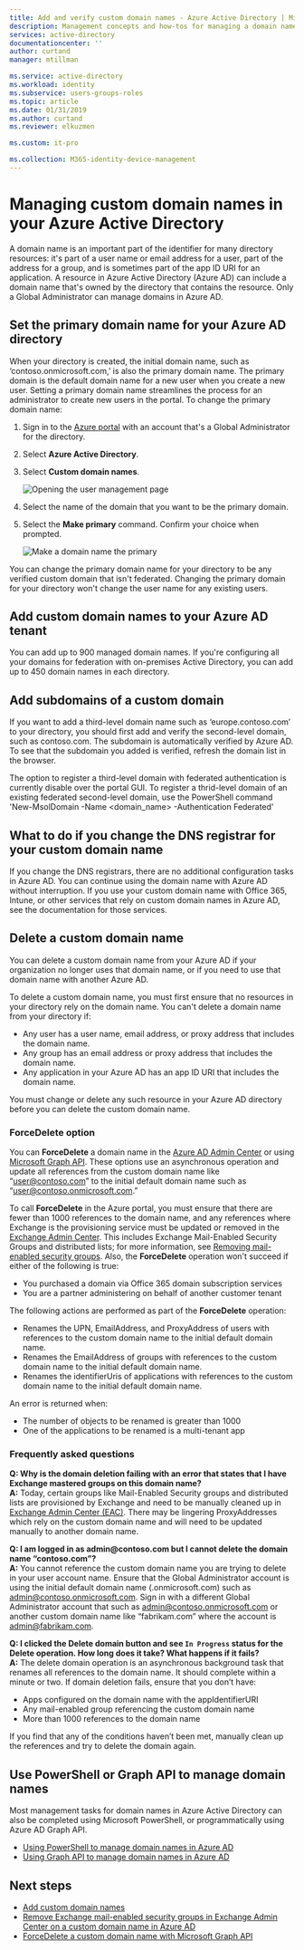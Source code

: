 ```yaml
---
title: Add and verify custom domain names - Azure Active Directory | Microsoft Docs
description: Management concepts and how-tos for managing a domain name in Azure Active Directory
services: active-directory
documentationcenter: ''
author: curtand
manager: mtillman

ms.service: active-directory
ms.workload: identity
ms.subservice: users-groups-roles
ms.topic: article
ms.date: 01/31/2019
ms.author: curtand
ms.reviewer: elkuzmen

ms.custom: it-pro

ms.collection: M365-identity-device-management
---
```

# Managing custom domain names in your Azure Active Directory

A domain name is an important part of the identifier for many directory resources: it's part of a user name or email address for a user, part of the address for a group, and is sometimes part of the app ID URI for an application. A resource in Azure Active Directory (Azure AD) can include a domain name that's owned by the directory that contains the resource. Only a Global Administrator can manage domains in Azure AD.

## Set the primary domain name for your Azure AD directory

When your directory is created, the initial domain name, such as ‘contoso.onmicrosoft.com,’ is also the primary domain name. The primary domain is the default domain name for a new user when you create a new user. Setting a primary domain name streamlines the process for an administrator to create new users in the portal. To change the primary domain name:

1. Sign in to the [Azure portal](https://portal.azure.com) with an account that's a Global Administrator for the directory.
2. Select **Azure Active Directory**.
3. Select **Custom domain names**.
  
   ![Opening the user management page](./media/domains-manage/add-custom-domain.png)
4. Select the name of the domain that you want to be the primary domain.
5. Select the **Make primary** command. Confirm your choice when prompted.
  
   ![Make a domain name the primary](./media/domains-manage/make-primary-domain.png)

You can change the primary domain name for your directory to be any verified custom domain that isn't federated. Changing the primary domain for your directory won't change the user name for any existing users.

## Add custom domain names to your Azure AD tenant

You can add up to 900 managed domain names. If you're configuring all your domains for federation with on-premises Active Directory, you can add up to 450 domain names in each directory.

## Add subdomains of a custom domain

If you want to add a third-level domain name such as ‘europe.contoso.com’ to your directory, you should first add and verify the second-level domain, such as contoso.com. The subdomain is automatically verified by Azure AD. To see that the subdomain you added is verified, refresh the domain list in the browser.

The option to register a third-level domain with federated authentication is currently disable over the portal GUI. To register a thrid-level domain of an existing federated second-level domain, use the PowerShell command 'New-MsolDomain -Name <domain_name> -Authentication Federated'

## What to do if you change the DNS registrar for your custom domain name

If you change the DNS registrars, there are no additional configuration tasks in Azure AD. You can continue using the domain name with Azure AD without interruption. If you use your custom domain name with Office 365, Intune, or other services that rely on custom domain names in Azure AD, see the documentation for those services.

## Delete a custom domain name

You can delete a custom domain name from your Azure AD if your organization no longer uses that domain name, or if you need to use that domain name with another Azure AD.

To delete a custom domain name, you must first ensure that no resources in your directory rely on the domain name. You can't delete a domain name from your directory if:

* Any user has a user name, email address, or proxy address that includes the domain name.
* Any group has an email address or proxy address that includes the domain name.
* Any application in your Azure AD has an app ID URI that includes the domain name.

You must change or delete any such resource in your Azure AD directory before you can delete the custom domain name.

### ForceDelete option

You can **ForceDelete** a domain name in the [Azure AD Admin Center](https://aad.portal.azure.com) or using [Microsoft Graph API](https://docs.microsoft.com/graph/api/domain-forcedelete?view=graph-rest-beta). These options use an asynchronous operation and update all references from the custom domain name like “user@contoso.com” to the initial default domain name such as “user@contoso.onmicrosoft.com.” 

To call **ForceDelete** in the Azure portal, you must ensure that there are fewer than 1000 references to the domain name, and any references where Exchange is the provisioning service must be updated or removed in the [Exchange Admin Center](https://outlook.office365.com/ecp/). This includes Exchange Mail-Enabled Security Groups and distributed lists; for more information, see [Removing mail-enabled security groups](https://technet.microsoft.com/library/bb123521(v=exchg.160).aspx#Remove%20mail-enabled%20security%20groups). Also, the **ForceDelete** operation won't succeed if either of the following is true:

* You purchased a domain via Office 365 domain subscription services
* You are a partner administering on behalf of another customer tenant

The following actions are performed as part of the **ForceDelete** operation:

* Renames the UPN, EmailAddress, and ProxyAddress of users with references to the custom domain name to the initial default domain name.
* Renames the EmailAddress of groups with references to the custom domain name to the initial default domain name.
* Renames the identifierUris of applications with references to the custom domain name to the initial default domain name.

An error is returned when:

* The number of objects to be renamed is greater than 1000
* One of the applications to be renamed is a multi-tenant app

### Frequently asked questions

**Q: Why is the domain deletion failing with an error that states that I have Exchange mastered groups on this domain name?** <br>
**A:** Today, certain groups like Mail-Enabled Security groups and distributed lists are provisioned by Exchange and need to be manually cleaned up in [Exchange Admin Center (EAC)](https://outlook.office365.com/ecp/). There may be lingering ProxyAddresses which rely on the custom domain name and will need to be updated manually to another domain name. 

**Q: I am logged in as admin\@contoso.com but I cannot delete the domain name “contoso.com”?**<br>
**A:** You cannot reference the custom domain name you are trying to delete in your user account name. Ensure that the Global Administrator account is using the initial default domain name (.onmicrosoft.com) such as admin@contoso.onmicrosoft.com. Sign in with a different Global Administrator account that such as admin@contoso.onmicrosoft.com or another custom domain name like “fabrikam.com” where the account is admin@fabrikam.com.

**Q: I clicked the Delete domain button and see `In Progress` status for the Delete operation. How long does it take? What happens if it fails?**<br>
**A:** The delete domain operation is an asynchronous background task that renames all references to the domain name. It should complete within a minute or two. If domain deletion fails, ensure that you don’t have:

* Apps configured on the domain name with the appIdentifierURI
* Any mail-enabled group referencing the custom domain name
* More than 1000 references to the domain name

If you find that any of the conditions haven’t been met, manually clean up the references and try to delete the domain again.

## Use PowerShell or Graph API to manage domain names

Most management tasks for domain names in Azure Active Directory can also be completed using Microsoft PowerShell, or programmatically using Azure AD Graph API.

* [Using PowerShell to manage domain names in Azure AD](https://msdn.microsoft.com/library/azure/e1ef403f-3347-4409-8f46-d72dafa116e0#BKMK_ManageDomains)
* [Using Graph API to manage domain names in Azure AD](https://msdn.microsoft.com/Library/Azure/Ad/Graph/api/domains-operations)

## Next steps

* [Add custom domain names](/azure/active-directory/fundamentals/add-custom-domain?context=azure/active-directory/users-groups-roles/context/ugr-context)
* [Remove Exchange mail-enabled security groups in Exchange Admin Center on a custom domain name in Azure AD](https://technet.microsoft.com/library/bb123521(v=exchg.160).aspx#Remove%20mail-enabled%20security%20groups)
* [ForceDelete a custom domain name with Microsoft Graph API](https://docs.microsoft.com/graph/api/domain-forcedelete?view=graph-rest-beta)
